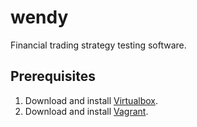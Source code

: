 # wendy
Financial trading strategy testing software.

## Prerequisites

1. Download and install [Virtualbox](https://www.virtualbox.org/).
2. Download and install [Vagrant](https://www.vagrantup.com/).